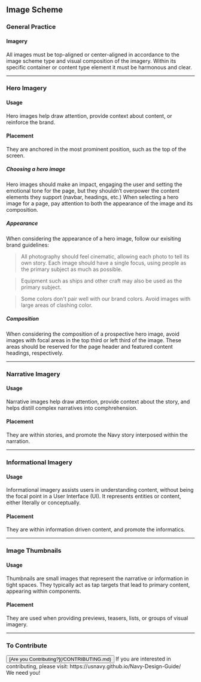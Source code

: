 ## Image Scheme

### General Practice

#### Imagery
All images must be top-aligned or center-aligned in accordance to the image scheme type and visual composition of the imagery. Within its specific container or content type element it must be harmonous and clear.

<hr>

### Hero Imagery

#### Usage
Hero images help draw attention, provide context about content, or reinforce the brand.

#### Placement
They are anchored in the most prominent position, such as the top of the screen.

##### Choosing a hero image

Hero images should make an impact, engaging the user and setting
the emotional tone for the page, but they shouldn’t overpower
the content elements they support (navbar, headings, etc.)  When
selecting a hero image for a page, pay attention to both the
appearance of the image and its composition.

##### Appearance

When considering the appearance of a hero image, follow our
exisiting brand guidelines:

> All photography should feel cinematic, allowing each photo
> to tell its own story. Each image should have a single focus,
> using people as the primary subject as much as possible.

> Equipment such as ships and other craft may also be used as the
> primary subject.

> Some colors don't pair well with our brand colors. Avoid images
> with large areas of clashing color.

##### Composition

When considering the composition of a prospective hero image,
avoid images with focal areas in the top third or left third of
the image. These areas should be reserved for the page header
and featured content headings, respectively.

<hr>

### Narrative Imagery

#### Usage
Narrative images help draw attention, provide context about the story, and helps distill complex narratives into comphrehension.

#### Placement
They are within stories, and promote the Navy story interposed within the narration.

<hr>

### Informational Imagery

#### Usage
Informational imagery assists users in understanding content, without being the focal point in a User Interface (UI). It represents entities or content, either literally or conceptually.

#### Placement
They are within information driven content, and promote the informatics.

<hr>

### Image Thumbnails 

#### Usage
Thumbnails are small images that represent the narrative or information in tight spaces. They typically act as tap targets that lead to primary content, appearing within components.

#### Placement
They are used when providing previews, teasers, lists, or groups of visual imagery.

<hr>

### To Contribute<br>
<button id="contribute-guidance">
[Are you Contributing?](/CONTRIBUTING.md)
</button>  
<span class="contribute-comment">If you are interested in contributing, please visit: https://usnavy.github.io/Navy-Design-Guide/ <br>We need you!</span>
<br>
<br>
